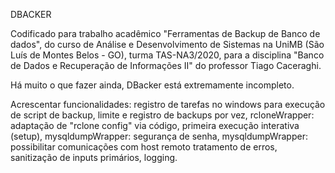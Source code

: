 DBACKER

Codificado para trabalho acadêmico "Ferramentas de Backup de Banco de dados", do curso de Análise e Desenvolvimento de Sistemas na UniMB (São Luís de Montes Belos - GO), turma TAS-NA3/2020, para a disciplina "Banco de Dados e Recuperação de Informações II" do professor Tiago Caceraghi.

Há muito o que fazer ainda, 
DBacker está extremamente incompleto.

Acrescentar funcionalidades:
  registro de tarefas no windows para execução de script de backup, 
  limite e registro de backups por vez,
  rcloneWrapper: adaptação de "rclone config" via código,
  primeira execução interativa (setup),
  mysqldumpWrapper: segurança de senha,
  mysqldumpWrapper: possibilitar comunicações com host remoto
  tratamento de erros,
  sanitização de inputs primários,
  logging.

